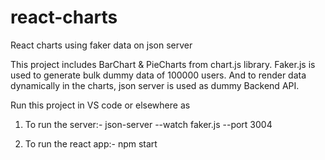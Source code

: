 # react-charts
React charts using faker data on json server

This project includes BarChart & PieCharts from chart.js library. 
Faker.js is used to generate bulk dummy data of 100000 users. And to render data dynamically in the charts, json server is used as dummy Backend API.

Run this project in VS code or elsewhere as
1. To run the server:- 
json-server --watch faker.js --port 3004

2. To run the react app:- 
npm start

